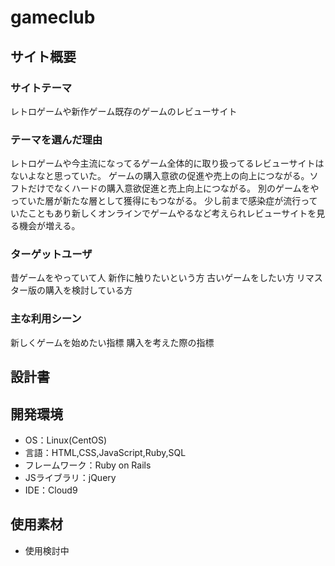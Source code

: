 # gameclub

## サイト概要
### サイトテーマ
レトロゲームや新作ゲーム既存のゲームのレビューサイト
### テーマを選んだ理由
レトロゲームや今主流になってるゲーム全体的に取り扱ってるレビューサイトはないよなと思っていた。
ゲームの購入意欲の促進や売上の向上につながる。ソフトだけでなくハードの購入意欲促進と売上向上につながる。
別のゲームをやっていた層が新たな層として獲得にもつながる。
少し前まで感染症が流行っていたこともあり新しくオンラインでゲームやるなど考えられレビューサイトを見る機会が増える。
### ターゲットユーザ
昔ゲームをやっていて人
新作に触りたいという方
古いゲームをしたい方
リマスター版の購入を検討している方
### 主な利用シーン
新しくゲームを始めたい指標
購入を考えた際の指標
## 設計書


## 開発環境
- OS：Linux(CentOS)
- 言語：HTML,CSS,JavaScript,Ruby,SQL
- フレームワーク：Ruby on Rails
- JSライブラリ：jQuery
- IDE：Cloud9

## 使用素材
- 使用検討中